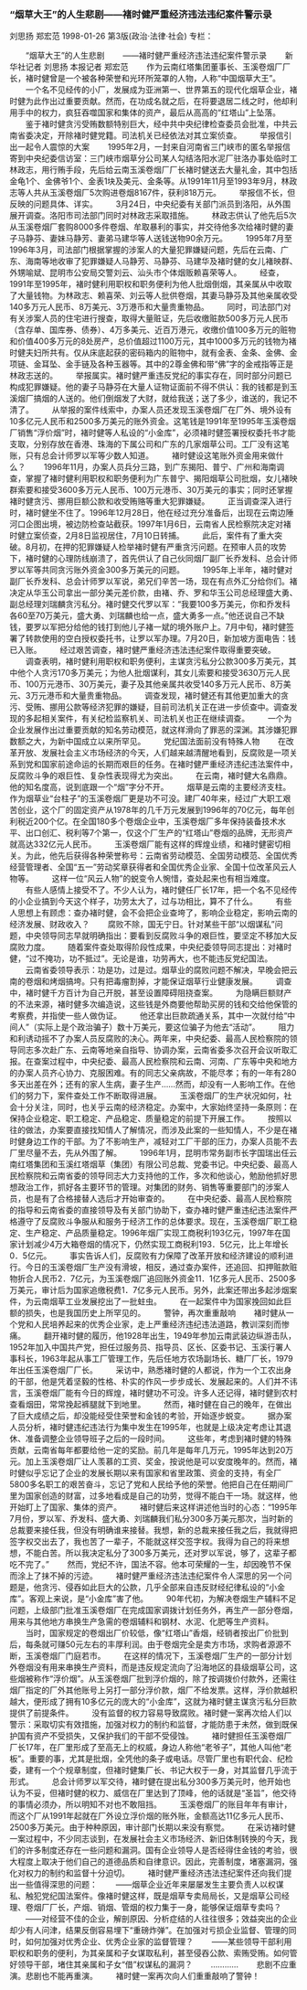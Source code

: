 ### “烟草大王”的人生悲剧——褚时健严重经济违法违纪案件警示录
刘思扬  郑宏范
1998-01-26
第3版(政治·法律·社会)
专栏：

　　“烟草大王”的人生悲剧
　　——褚时健严重经济违法违纪案件警示录
　　新华社记者  刘思扬  本报记者  郑宏范
　　作为云南红塔集团董事长、玉溪卷烟厂厂长，褚时健曾是一个被各种荣誉和光环所笼罩的人物，人称“中国烟草大王”。
　　一个名不见经传的小厂，发展成为亚洲第一、世界第五的现代化烟草企业，褚时健为此作出过重要贡献。然而，在功成名就之后，在将要退居二线之时，他却利用手中的权力，疯狂吞噬国家和集体的资产，最后从高高的“红塔山”上坠落。
　　鉴于褚时健贪污受贿数额特别巨大，经中共中央纪律检查委员会批准，中共云南省委决定，开除褚时健党籍。司法机关已经依法对其立案侦查。
　　举报信引出一起令人震惊的大案
　　1995年2月，一封来自河南省三门峡市的匿名举报信寄到中央纪委信访室：三门峡市烟草分公司某人勾结洛阳水泥厂驻洛办事处临时工林政志，用行贿手段，先后给云南玉溪卷烟厂厂长褚时健送去大量礼金，其中包括金龟1个、金佛爷1个、金表1块及美元、金条等。从1991年11月至1993年9月，林政志等人共从玉溪卷烟厂5次购进卷烟8167件，获利818万元。
　　举报信不长，但反映的问题具体、详实。
　　3月24日，中央纪委有关部门派员到洛阳，从外围展开调查。洛阳市司法部门同时对林政志采取措施。
　　林政志供认了他先后5次从玉溪卷烟厂套购8000多件卷烟、牟取暴利的事实，并交待他多次给褚时健的妻子马静芬、妻妹马静芳、妻弟马建华等人送钱送物90余万元。
　　1995年7月至1996年3月，司法部门根据掌握的涉案人的大量犯罪嫌疑问题，先后在云南、广东、海南等地收审了犯罪嫌疑人马静芳、马静芬、马建华及褚时健的女儿褚映群、外甥喻斌、昆明市公安局交警刘云、汕头市个体烟贩赖喜荣等人。
　　经查，1991年至1995年，褚时健利用职权和职务便利为他人批烟倒烟，其亲属从中收取了大量钱物。为林政志、赖喜荣、刘云等人批供卷烟，其妻马静芬及其他亲属收受140多万元人民币、8万美元、3万港币和大量贵重物品。
　　同时，司法部门对有关涉案人员的住宅进行搜查，取得大量赃证，先后收缴赃款500多万元人民币（含存单、国库券、债券）、4万多美元、近百万港元，收缴价值100多万元的赃物和价值400多万元的8处房产，总价值超过1100万元，其中1000多万元的钱物为褚时健夫妇所共有。仅从床底起获的密码箱内的赃物中，就有金表、金条、金佛、金项链、金耳坠、金手链及各种玉器等。其中的2尊金佛和带“佛”字的金戒指等正是林政志送的。
　　举报属实。褚时健严重违反党纪的事实存在，同时部分问题已构成犯罪嫌疑。他的妻子马静芬在大量人证物证面前不得不供认：我的钱都是到玉溪烟厂搞烟的人送的。他们倒烟发了大财，就给我送；送了多少，谁送的，我记不清了。
　　从举报的案件线索中，办案人员还发现玉溪卷烟厂在厂外、境外设有10多亿元人民币和2500多万美元的账外资金。这笔钱是1991年至1995年玉溪卷烟厂销售“浮价烟”时，褚时健等人私设的“小金库”，必须褚时健签署授权委托书才能支取，分别存放在香港、珠海的下属公司和广东的几家烟草公司。工厂没有这笔账，只有总会计师罗以军等少数人知道。
　　褚时健设这笔账外资金用来做什么？
　　1996年11月，办案人员兵分三路，到广东揭阳、普宁、广州和海南调查，掌握了褚时健利用职权和职务便利为广东普宁、揭阳烟草公司批烟，女儿褚映群索要和接受3600多万元人民币、100万元港币、30万美元的事实；同时还掌握褚时健贪污、挪用巨额公款和收受贿赂等重大犯罪嫌疑。
　　正当调查深入进行时，褚时健坐不住了。1996年12月28日，他在经过充分准备后，出现在云南边陲河口企图出境，被边防检查站截获。1997年1月6日，云南省人民检察院决定对褚时健立案侦查，2月8日监视居住，7月10日转捕。
　　此后，案件有了重大突破。8月初，在押的犯罪嫌疑人检举褚时健有严重贪污问题。在预审人员的攻势下，褚时健的心理防线崩溃了，首先供认了自己伙同烟厂副厂长乔发科、总会计师罗以军等共同贪污账外资金300多万美元的问题。
　　1995年上半年，褚时健对副厂长乔发科、总会计师罗以军说，弟兄们辛苦一场，现在有点外汇分给你们。褚决定从华玉公司拿出一部分美元差价款，由褚、乔、罗和华玉公司总经理盛大勇、副总经理刘瑞麟贪污私分。褚时健交代罗以军：“我要100多万美元，你和乔发科各60至70万美元，盛大勇、刘瑞麟也给一点，盛大勇多一点。”他还说自己不缺钱，要罗以军把分给他的钱打到他儿子褚一斌的境外账户上。7月中旬，褚时健签署了转款使用的空白授权委托书，让罗以军办理。7月20日，新加坡方面电告：钱已入账。
　　经过艰苦调查，褚时健严重经济违法违纪案件取得重要突破。
　　调查表明，褚时健利用职权和职务便利，主谋贪污私分公款300多万美元，其中他个人贪污170多万美元；为他人批烟谋利，其女儿索要和接受3630万元人民币、100万元港币、30万美元，妻子及其他亲属共收受140多万元人民币、8万美元、3万元港币和大量贵重物品。
　　调查发现，褚时健还有其他更加重大的贪污、受贿、挪用公款等经济犯罪的嫌疑，目前司法机关正在进一步侦查中。调查发现的多起相关案件，有关纪检监察机关、司法机关也正在继续调查。
　　一个为企业发展作出过重要贡献的知名劳动模范，就这样滑向了罪恶的深渊。其涉嫌犯罪数额之大，为新中国成立以来所罕见。
　　党纪国法面前没有特殊人物
　　在改革开放、发展社会主义市场经济的今天，人们越来越清醒地看到，反腐败是一项关系到党和国家前途命运的长期而艰巨的任务。在褚时健严重经济违纪违法案件中，反腐败斗争的艰巨性、复杂性表现得尤为突出。
　　在云南，褚时健大名鼎鼎。他的知名度高，说到底跟一个“烟”字分不开。
　　烟草是云南的主要经济支柱。作为烟草业“台柱子”的玉溪卷烟厂更是功不可没。建厂40年来，经过广大职工艰苦创业，这个厂的固定资产从1978年的几千万元发展到1996年的70亿元，每年创利税近200个亿。在全国180多个卷烟企业中，玉溪卷烟厂多年保持装备技术水平、出口创汇、税利等7个第一，仅这个厂生产的“红塔山”卷烟的品牌，无形资产就高达332亿元人民币。
　　玉溪卷烟厂能有这样的辉煌业绩，和褚时健密切相关。为此，他先后获得各种荣誉称号：云南省劳动模范、全国劳动模范、全国优秀经营管理者、全国“五一”劳动奖章获得者和全国优秀企业家、全国十位改革风云人物等。
　　这样一位“风云人物”的蜕变令人惋惜，查处起来也有相当难度。
　　有些人感情上接受不了。不少人认为，褚时健任厂长17年，把一个名不见经传的小企业搞到今天这个样子，功劳太大了，过与功相比，算不了什么。
　　有些人思想上有顾虑：查办褚时健，会不会把企业查垮了，影响企业稳定，影响云南的经济发展、财政收入？
　　腐败不除，国无宁日。针对某些干部“以烟谋私”问题，中央领导同志早就明确指出：要看到反腐败斗争的艰巨性，要坚定不移加大反腐败力度。
　　随着案件查处取得阶段性成果，中央纪委领导同志提出：对褚时健，“过不掩功，功不抵过”。无论是谁，功劳再大，也不能违反党纪国法。
　　云南省委领导表示：功是功，过是过。烟草业的腐败问题不解决，早晚会把云南的卷烟和烤烟搞垮。只有把毒瘤割掉，才能保证烟草行业健康发展。
　　调查中，褚时健千方百计为自己开脱，甚至设置障碍阻挠查案。
　　为隐瞒巨额财产的不法来源，褚时健多次编造说，这些钱是外商要他帮助买房的钱和交给他保管的考察费，并指使一些人做伪证。
　　他还拿出巨款疏通关系，其中一次就付给“中间人”（实际上是个政治骗子）数十万美元，要这位骗子为他去“活动”。
　　阻力和利诱动摇不了办案人员反腐败的决心。两年来，中央纪委、最高人民检察院的领导同志多次赴广东、云南等地亲自指导、协调办案，云南省委多次召开会议听取汇报。在查案过程中，中央纪委、最高人民检察院和云南、河南、广东等中央和地方的办案人员齐心协力、克服困难。有的同志父亲病故，不能尽孝；有的一年有280多天出差在外；还有的家人生病，妻子生产……然而，却没有一人影响工作。在他们的努力下，案件查处工作不断取得进展。
　　玉溪卷烟厂的生产状况如何，社会十分关注，同时，也关乎云南的经济稳定。办案中，大家始终坚持一条原则：在保持企业稳定、职工稳定、产品稳定、质量稳定的前提下开展工作。
　　按照以往的做法，办案要直接找知情人了解情况，而涉及此案的一些知情人，不少是在褚时健身边工作的干部。为了不影响生产，减轻对工厂干部的压力，办案人员能不去厂里尽量不去，先从外围了解。
　　1996年1月，昆明市常务副市长字国瑞出任云南红塔集团和玉溪红塔烟草（集团）有限公司总裁、党委书记。中央纪委、最高人民检察院和云南省委的领导同志大力支持他的工作，多次和他谈心，勉励他抓好思想政治工作，抓好各主要环节的管理。对集团的财务、销售等重要部门的涉案人员，也是有了合格接替人选后才开始审查的。
　　在中央纪委、最高人民检察院的指导和云南省委的直接领导及有关部门协助下，查办褚时健严重违纪违法案件严格遵守了反腐败斗争服从和服务于经济工作的总体要求。现在，玉溪卷烟厂职工稳定、生产稳定、产品质量稳定。1996年烟厂实现工商税利193亿元，1997年在国家计划减少4万大箱卷烟的情况下，仍然实现工商税利193．5亿元，比上年增长0．5亿元。
　　事实告诉人们，反腐败有力保障了改革开放和经济建设的顺利进行。今日的玉溪卷烟厂生产没有滑坡，相反，通过查办案件，还追回、扣押赃款赃物折合人民币2．7亿元，为玉溪卷烟厂追回账外资金11．1亿多元人民币、2500多万美元，审计后为国家追缴税费1．7亿多元人民币。另外，此案还带出多起涉烟案件，为云南烟草工业发展挖出了一批蛀虫。
　　在一起案件中为国家挽回如此巨额的损失，也是我国历史上所罕见的。
　　警钟，再次重重敲响
　　褚时健从一个党和人民培养起来的优秀企业家，走上严重经济违纪违法道路，教训深刻而惨痛。
　　翻开褚时健的履历，他1928年出生，1949年参加云南武装边纵游击队，1952年加入中国共产党，担任过服务员、指导员、区长、区委书记、玉溪行署人事科长，1963年起从事工厂管理工作，先后任地方农场副场长、糖厂厂长，1979年出任玉溪卷烟厂厂长。
　　采访中，熟悉褚时健的人都说，作为一个工农出身的干部，他是凭着坚毅的性格、朴实的作风一步步成长、发展起来的。人们并不讳言，玉溪卷烟厂能有今日的辉煌，褚时健功不可没。许多人还记得，褚时健到农村查看烟田，常常挽起裤腿就下到地里。
　　然而，褚时健在自己的晚年，在做出了巨大成绩之后，却没能经受住荣誉和金钱的考验，开始逐步蜕变。
　　据办案人员分析，褚时健违纪违法行为集中发生在1995年，也就是上级决定考虑让其退休、准备调整企业领导班子之后的一段时间。
　　这些年，考虑到褚时健的特殊贡献，云南省每年都要给他一定的奖励。前几年是每年几万元，1995年达到20万元。加上玉溪卷烟厂让人羡慕的工资、奖金，按说他是可以安度晚年的。然而，褚时健似乎忘记了企业的发展长期以来有国家和省里政策、资金的支持，有全厂5800多名职工的艰苦奋斗，忘记了党和人民给予他的荣誉。他把自己在任期间厂里为国家创造的财富，过多地看成是自己的功劳，觉得不能白干一场。就这样，他开始盯上了国家、集体的资产。
　　褚时健后来这样讲述他当时的心态：“1995年7月份，罗以军、乔发科、盛大勇、刘瑞麟我们私分300多万美元那次，当时新的总裁要来接任我，但没有明确谁来接替。我想，新的总裁来接任我之后，我就得把签字权交出去了，我也苦了一辈子，不能就这样交签字权。我得为自己的将来想想，不能白苦。所以我决定私分了300多万美元，还对罗以军说，够了，这辈子都吃不完了。”
　　然而，党纪不许，国法不容。他本可荣耀的一生，却因晚节不保而涂上了抹不掉的污迹。
　　褚时健严重经济违法违纪案件令人深思的另一个问题是，他贪污、侵吞如此巨大的公款，几乎全部来自违反财经纪律私设的“小金库”。客观上来说，是“小金库”害了他。
　　90年代初，为解决卷烟生产辅料不足问题，上级部门批准玉溪卷烟厂在完成国家调拨计划任务外，再生产一部分卷烟，用来与其他地方串换生产急需的卷烟辅料和钢材、水泥、化肥等生产资料。
　　当时，国家规定的卷烟出厂价较低，像“红塔山”香烟，经销者按出厂价批到后，每条就可赚50元左右的丰厚利润。由于卷烟完全是卖方市场，求购者源源不断，玉溪卷烟厂门庭若市。
　　在这样的情况下，玉溪卷烟厂生产的一部分计划外卷烟没有用来串换生产资料，而是违反规定流向了沿海地区的县级烟草公司，这些烟被称作“浮价烟”。从玉溪卷烟厂批到浮价烟的，除了按调拨价付款外，还需往烟厂指定的厂外其他账号上另打一部分浮价款，烟厂不给发票。这样，浮价款越积越大，便形成了拥有10多亿元的庞大的“小金库”，这就为褚时健主谋贪污私分巨款提供了前提条件。
　　没有监督的权力容易导致腐败。褚时健一案再次给人们以警示：采取切实有效措施，加强对权力的制约和监督，才能防患于未然，做到既保护国有资产不受损失，又保护我们的干部不受侵蚀。
　　褚时健担任玉溪卷烟厂厂长17年，在厂里形成了至高无上的权威，身边人称他“老爷子”，其他人叫他“老板”。重要的事，尤其是批烟，全凭他的条子或电话。尽管厂里也有职代会、纪检委，建有一个个规章制度，但褚时健集厂长、书记大权于一身，对其监督几乎流于形式。
　　总会计师罗以军交待，褚时健在提出私分300多万美元时，他开始也认为不妥，但褚时健的权力、威信在厂里达到了顶峰，他的话就是“圣旨”，他交待的事情必须办，所以明知不对也不敢阻挡。
　　玉溪卷烟厂的账目年年有审计，而这个厂从1991年起就在厂外设立浮价烟的账外账，金额高达11亿多元人民币、2500多万美元。由于种种原因，审计部门长期以来没有察觉。
　　在采访褚时健一案过程中，不少同志谈到，在发展社会主义市场经济、新旧体制转换的今天，我们的许多制度还存在一些问题和漏洞。国有企业领导人是否经得住金钱的考验，很大程度上取决于他们自己的道德品质和自律意识。因此，完善制度，堵塞漏洞，强化对权力的制约和监督十分迫切。
　　褚时健严重经济违法违纪案件还向我们提出一些值得深思的问题：
　　——烟草企业近年来屡屡发生主要负责人以权谋私、触犯党纪国法案件。像褚时健这样，既是烟草专卖局局长，又是烟草公司经理、卷烟厂厂长，产烟、销烟、管烟的权力集于一身，能够保证烟草专卖吗？
　　——对经营不佳的企业，解剖原因、分析症结的人往往很多；效益突出的企业却少有人问津，结果反倒容易埋下“重磅炸弹”。在加强对亏损企业监督、管理的同时，如何加强对优秀企业、优秀企业家的监督管理？
　　——某些领导干部利用职权和职务的便利，为其亲属和子女谋取私利，甚至侵吞公款、索贿受贿。如何管好领导干部，堵住其亲属和子女“借”权谋私的漏洞？
　　…………
　　悲剧不应重演。悲剧也不能再重演。
　　褚时健一案再次向人们重重敲响了警钟！
